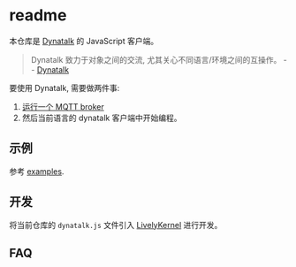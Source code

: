 # readme

本仓库是 [Dynatalk](https://github.com/wwj718/Dynatalk) 的 JavaScript 客户端。

> Dynatalk 致力于对象之间的交流, 尤其关心不同语言/环境之间的互操作。 -- [Dynatalk](https://github.com/wwj718/Dynatalk)

要使用 Dynatalk, 需要做两件事:

1. [运行一个 MQTT broker](https://github.com/wwj718/Dynatalk/blob/main/mqtt/readme.md)
2. 然后当前语言的 dynatalk 客户端中开始编程。

## 示例

参考 [examples](./examples/).

## 开发

将当前仓库的 `dynatalk.js` 文件引入 [LivelyKernel](https://github.com/LivelyKernel/LivelyKernel)  进行开发。

## FAQ
